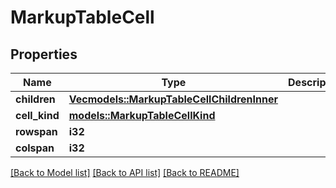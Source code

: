 # MarkupTableCell

## Properties

Name | Type | Description | Notes
------------ | ------------- | ------------- | -------------
**children** | [**Vec<models::MarkupTableCellChildrenInner>**](MarkupTableCell_children_inner.md) |  | 
**cell_kind** | [**models::MarkupTableCellKind**](MarkupTableCellKind.md) |  | 
**rowspan** | **i32** |  | 
**colspan** | **i32** |  | 

[[Back to Model list]](../README.md#documentation-for-models) [[Back to API list]](../README.md#documentation-for-api-endpoints) [[Back to README]](../README.md)


